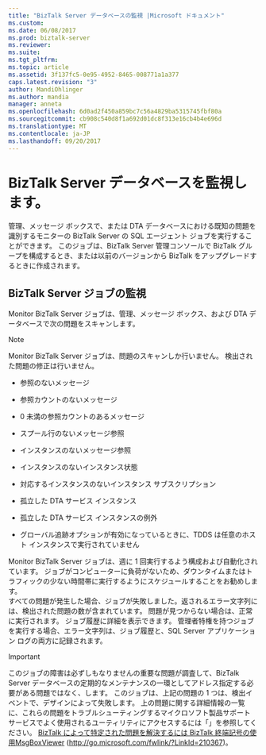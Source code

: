 ```yaml
---
title: "BizTalk Server データベースの監視 |Microsoft ドキュメント"
ms.custom: 
ms.date: 06/08/2017
ms.prod: biztalk-server
ms.reviewer: 
ms.suite: 
ms.tgt_pltfrm: 
ms.topic: article
ms.assetid: 3f137fc5-0e95-4952-8465-008771a1a377
caps.latest.revision: "3"
author: MandiOhlinger
ms.author: mandia
manager: anneta
ms.openlocfilehash: 6d0ad2f450a859bc7c56a4829ba5315745fbf80a
ms.sourcegitcommit: cb908c540d8f1a692d01dc8f313e16cb4b4e696d
ms.translationtype: MT
ms.contentlocale: ja-JP
ms.lasthandoff: 09/20/2017
---
```

# <a name="monitor-the-biztalk-server-databases"></a>BizTalk Server データベースを監視します。
管理、メッセージ ボックスで、または DTA データベースにおける既知の問題を識別するモニターの BizTalk Server の SQL エージェント ジョブを実行することができます。 このジョブは、BizTalk Server 管理コンソールで BizTalk グループを構成するとき、または以前のバージョンから BizTalk をアップグレードするときに作成されます。  
  
## <a name="the-monitor-biztalk-server-job"></a>BizTalk Server ジョブの監視  
 Monitor BizTalk Server ジョブは、管理、メッセージ ボックス、および DTA データベースで次の問題をスキャンします。  
  
> [!NOTE]  
>  Monitor BizTalk Server ジョブは、問題のスキャンしか行いません。 検出された問題の修正は行いません。  
  
-   参照のないメッセージ  
  
-   参照カウントのないメッセージ  
  
-   0 未満の参照カウントのあるメッセージ  
  
-   スプール行のないメッセージ参照  
  
-   インスタンスのないメッセージ参照  
  
-   インスタンスのないインスタンス状態  
  
-   対応するインスタンスのないインスタンス サブスクリプション  
  
-   孤立した DTA サービス インスタンス  
  
-   孤立した DTA サービス インスタンスの例外  
  
-   グローバル追跡オプションが有効になっているときに、TDDS は任意のホスト インスタンスで実行されていません  
  
 Monitor BizTalk Server ジョブは、週に 1 回実行するよう構成および自動化されています。 ジョブがコンピューターに負荷がないため、ダウンタイムまたはトラフィックの少ない時間帯に実行するようにスケジュールすることをお勧めします。  
すべての問題が発生した場合、ジョブが失敗しました。返されるエラー文字列には、検出された問題の数が含まれています。 問題が見つからない場合は、正常に実行されます。 ジョブ履歴に詳細を表示できます。 管理者特権を持つジョブを実行する場合、エラー文字列は、ジョブ履歴と、SQL Server アプリケーション ログの両方に記録されます。  
  
> [!IMPORTANT]  
>  このジョブの障害は必ずしもなりませんの重要な問題が調査して、BizTalk Server データベースの定期的なメンテナンスの一環としてアドレス指定する必要がある問題ではなく、します。 このジョブは、上記の問題の 1 つは、検出イベントで、デザインによって失敗します。 上の問題に関する詳細情報の一覧に、これらの問題をトラブルシューティングするマイクロソフト製品サポート サービスでよく使用されるユーティリティにアクセスするには「」を参照してください。 [BizTalk によって特定された問題を解決するには BizTalk 終端記号の使用MsgBoxViewer](http://go.microsoft.com/fwlink/?LinkId=210367) (http://go.microsoft.com/fwlink/?LinkId=210367)。